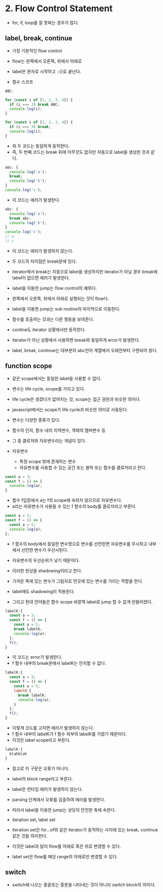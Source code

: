 # 2. Flow Control Statement

- for, if, loop를 잘 못짜는 경우가 많다.

## label, break, continue

- 가장 기본적인 flow control
- flow는 왼쪽에서 오른쪽, 위에서 아래로

- label은 문자로 시작하고 `:`으로 끝난다.
- 함수 스코프

```js
ABC:

for (const i of [1, 2, 3, 4]) {
  if (i === 3) break ABC;
  console.log(i);
}
```

```js
for (const i of [1, 2, 3, 4]) {
  if (i === 3) break;
  console.log(i);
}
```

- 위 두 코드는 동일하게 동작한다.
- 즉, 두 번째 코드는 break 뒤에 아무것도 없지만 자동으로 label을 생성한 것과 같다.

```js
abc: {
  console.log('a');
  break;
  console.log('b');
}
console.log('c');
```

- 이 코드는 에러가 발생한다.

```js
abc: {
  console.log('a');
  break abc;
  console.log('b');
}
console.log('c');
// a
// c
```

- 이 코드는 에러가 발생하지 않는다.
- 두 코드의 차이점은 break문에 있다.
- iterator에서 break는 자동으로 label을 생성하지만 iterator가 아닐 경우 break에 label이 없으면 에러가 발생한다.

- label을 이용한 jump는 flow control의 예외다.
- 왼쪽에서 오른쪽, 위에서 아래로 실행되는 것이 flow다.
- label을 이용한 jump는 sub routine의 마지막으로 이동한다.
- 함수를 호출하는 것과는 다른 행동을 보여준다.

- contine도 iterator 상황에서만 동작한다.
- iterator가 아닌 상황에서 사용하면 break와 동일하게 error가 발생한다.

- label, break, continue는 대부분의 abc언어 계열에서 오래전부터 구현되어 왔다.

## function scope

- 같은 scope에서는 동일한 label을 사용할 수 없다.

- 변수는 life cycle, scope를 가지고 있다.
- life cycle은 생겼다가 없어지는 것, scope는 접근 권한과 비슷한 의미다.
- javascript에서는 scope가 life cycle과 비슷한 의미로 사용된다.

- 변수는 다양한 종류가 있다.
- 함수의 인자, 함수 내의 지역변수, 객체의 멤버변수 등
- 그 중 클로저와 자유변수라는 개념이 있다.

- 자유변수
  - 특정 scope 밖에 존재하는 변수
  - 자유변수를 사용할 수 있는 공간 또는 블럭 또는 함수를 클로저라고 한다.

```js
const a = 3;
const f = () => {
  console.log(a);
}
```

- 함수 f입장에서 a는 f의 scope에 속하지 않으므로 자유변수다.
- a라는 자유변수가 사용될 수 있는 f 함수의 body를 클로저라고 부른다.

```js
const a = 3;
const f = () => {
  const a = 5;
  console.log(a);
};
```

- f 함수의 body에서 동일한 변수명으로 변수를 선언한면 자유변수를 무시하고 내부에서 선언한 변수가 우선시된다.
- 자유변수의 우선순위가 낮기 때문이다.
- 이러한 현상을 shadowing이라고 한다.
- 가까운 쪽에 있는 변수가 그림자로 먼곳에 있는 변수를 가리는 역할을 한다.

- label에도 shadowing이 적용된다.
- 그리고 현대 언어들은 함수 scope 바깥쪽 label로 jump 할 수 없게 만들어졌다.

```js
labelK:{
  const a = 3;
  const f = () => {
    const a = 5;
    break labelK;
    console.log(a);
  };
  f();
}
```

- 이 코드는 error가 발생한다.
- f 함수 내부의 break문에서 labelK는 인지할 수 없다.

```js
labelK:{
  const a = 3;
  const f = () => {
    const a = 5;
    labelK:{
      break labelK;
      console.log(a);
    }
  };
  f();
}
```

- 이렇게 코드를 고치면 에러가 발생하지 않는다.
- f 함수 내부의 labelK가 f 함수 외부의 labelK를 가렸기 때문이다.
- 이것은 label scope라고 부른다.

```js
labelK:{
  blahblah
}
```

- 참고로 이 구문은 오류가 아니다.
- label의 block range라고 부른다.

- label은 런타임 에러가 발생하지 않는다.
- parsing 단계에서 오류를 검출하여 에러를 발생한다.
- 따라서 label을 이용한 jump는 상당히 안전한 축에 속한다.

- iteration set, label set
- iteration set은 for...of와 같은 iterator가 동작하는 사이에 있는 break, continue 같은 것을 의미한다.
- 이것은 label과 달리 flow를 아래로 혹은 위로 변경할 수 있다.
- label set은 flow를 해당 range의 아래로만 변경할 수 있다.

## switch

- switch에 나오는 중괄호는 중문을 나타내는 것이 아니라 switch block의 의미다.

